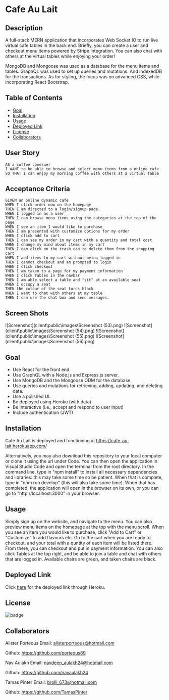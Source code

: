 # Cafe Au Lait

## Description
A full-stack MERN application that incorporates Web Socket IO to run live virtual cafe tables in the back end. Briefly, you can create a user and checkout menu items powered by Stripe integration. You can also chat with others at the virtual tables while enjoying your order!

MongoDB and Mongoose was used as a database for the menu items and tables. GraphQL was used to set up queries and mutations. And IndexedDB for the transactions. As for styling, the focus was on advanced CSS, while incorporating React Bootstrap.


## Table of Contents
* [Goal](#goal)
* [Installation](#installation)
* [Usage](#usage)
* [Deployed Link](#deployed-link)
* [License](#license)
* [Collaborators](#collaborators)

## User Story
```mb
AS a coffee conesuer 
I WANT to be able to browse and select menu items from a online cafe
SO THAT I can enjoy my morning coffee with others at a virtual table
```
## Acceptance Criteria
```mb
GIVEN an online dynamic cafe
WHEN I click order now on the homepage
THEN I am directed to a login/signup page.
WHEN I logged in as a user
THEN I can browse menu items using the categories at the top of the page
WHEN I see an item I would like to purchase
THEN I am presented with customize options for my order
WHEN I click add to cart
THEN I can see my order in my cart with a quantity and total cost
WHEN I change my mind about items in my cart
THEN I can click on the trash can to delete them from the shopping cart
WHEN I add items to my cart without being logged in
THEN I cannot checkout and am prompted to login
WHEN I click checkout
THEN I am taken to a page for my payment information
WHEN I click Tables in the navbar
THEN I am able select a table and "sit" at an available seat
WHEN I occupy a seat
THEN the colour of the seat turns black
WHEN I want to chat with others at my table
THEN I can use the chat box and send messages.
```
## Screen Shots

![Screenshot](client\public\images\Screenshot (53).png)
![Screenshot](client\public\images\Screenshot (54).png)
![Screenshot](client\public\images\Screenshot (55).png)
![Screenshot](client\public\images\Screenshot (56).png)

## Goal
- Use React for the front end.
- Use GraphQL with a Node.js and Express.js server.
- Use MongoDB and the Mongoose ODM for the database.
- Use queries and mutations for retrieving, adding, updating, and deleting data.
- Use a polished UI.
- Be deployed using Heroku (with data).
- Be interactive (i.e., accept and respond to user input)
- Include authentication (JWT)


## Installation
Cafe Au Lait is deployed and functioning at https://cafe-au-lait.herokuapp.com/

Alternatively, you may also download this repository to your local computer or clone it using the url under Code. You can then open the application in Visual Studio Code and open the terminal from the root directory. In the command line, type in "npm install" to install all necessary dependencies and libraries: this may take some time so be patient. When that is complete, type in "npm run develop" (this will also take some time). When that has completed, the application will open in the browser on its own, or you can go to "http://localhost:3000" in your browser.

## Usage
Simply sign up on the website, and navigate to the menu. You can also preview menu items on the homepage at the top with the menu scroll. When you see an item you would like to purchase, click "Add to Cart" or "Customize" to add flavours etc. Go to the cart when you are ready to checkout, and your total with a quntity of each item will be listed there. From there, you can checkout and put in payment information. You can also click Tables at the top right, and be able to join a table and chat with others that are logged in. Available chairs are green, and taken chairs are black.

## Deployed Link
Click [here](https://cafe-au-lait.herokuapp.com/) for the deployed link through Heroku.


## License 
![badge](https://img.shields.io/badge/license-MIT-orange) 


## Collaborators
Alister Porteous Email: alisterporteous@hotmail.com

Github: https://github.com/porteous89

Nav Aulakh Email: navdeep_aulakh24@hotmail.com

Github: https://github.com/navaulakh24

Tamas Pinter Email: brolli_673@hotmail.com

Github: https://github.com/TamasPinter
